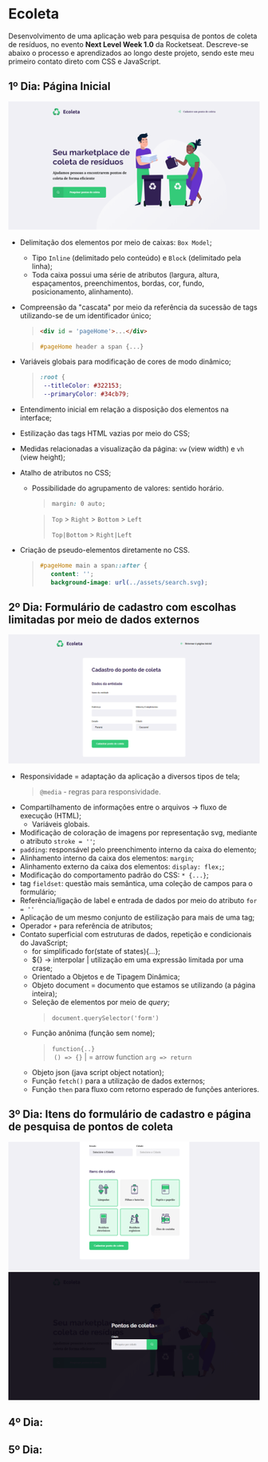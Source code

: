 # Ecoleta
 Desenvolvimento de uma aplicação web para pesquisa de pontos de coleta de resíduos, no evento **Next Level Week 1.0** da Rocketseat.
 Descreve-se abaixo o processo e aprendizados ao longo deste projeto, sendo este meu primeiro contato direto com CSS e JavaScript.
 
## 1º Dia: Página Inicial
!['Página Inicial'](/screenshots/home.png)
- Delimitação dos elementos por meio de caixas: `Box Model`;
    - Tipo `Inline` (delimitado pelo conteúdo) e `Block` (delimitado pela linha);
    - Toda caixa possui uma série de atributos (largura, altura, espaçamentos, preenchimentos, bordas, cor, fundo, posicionamento, alinhamento).
- Compreensão da "cascata" por meio da referência da sucessão de tags utilizando-se de um identificador único;
  >```html
  ><div id = 'pageHome'>...</div>
  >```
  
  > ```css
  >#pageHome header a span {...}
  >```
- Variáveis globais para modificação de cores de modo dinâmico;
  >```css
  >:root {
  >  --titleColor: #322153;
  >  --primaryColor: #34cb79;
  >```
- Entendimento inicial em relação a disposição dos elementos na interface;
- Estilização das tags HTML vazias por meio do CSS;
- Medidas relacionadas a visualização da página: `vw` (view width) e `vh` (view height);
- Atalho de atributos no CSS;
    - Possibilidade do agrupamento de valores: sentido horário.
      >```css
      > margin: 0 auto;  
      >```
   
      > `Top` > `Right` > `Bottom` > `Left`
      >
      > `Top|Bottom` > `Right|Left`
- Criação de pseudo-elementos diretamente no CSS.
  >```css
  >#pageHome main a span::after {
  >    content: '';
  >    background-image: url(../assets/search.svg);
  >```
  
## 2º Dia: Formulário de cadastro com escolhas limitadas por meio de dados externos
!['Formulário'](/screenshots/form.png)
- Responsividade = adaptação da aplicação a diversos tipos de tela;
  > `@media` - regras para responsividade.
- Compartilhamento de informações entre o arquivos -> fluxo de execução (HTML);
  - Variáveis globais.
- Modificação de coloração de imagens por representação svg, mediante o atributo `stroke = ''`;
- `padding`: responsável pelo preenchimento interno da caixa do elemento;
- Alinhamento interno da caixa dos elementos: `margin`;
- Alinhamento externo da caixa dos elementos: `display: flex;`;
- Modificação do comportamento padrão do CSS: `* {...}`;
- tag `fieldset`: questão mais semântica, uma coleção de campos para o formulário;
- Referência/ligação de label e entrada de dados por meio do atributo `for = ''`
- Aplicação de um mesmo conjunto de estilização para mais de uma tag;
- Operador `+` para referência de atributos;
- Contato superficial com estruturas de dados, repetição e condicionais do JavaScript;
    - for simplificado for(state of states){...};
    - ${} -> interpolar | utilização em uma expressão limitada por uma crase;
    - Orientado a Objetos e de Tipagem Dinâmica;
    - Objeto document = documento que estamos se utilizando (a página inteira);
    - Seleção de elementos por meio de *query*;
      > `document.querySelector('form')`
    - Função anônima (função sem nome);
      > `function{..}`  
      > `() => {}` | = arrow function
      > `arg => return`
    - Objeto json (java script object notation);
    - Função `fetch()` para a utilização de dados externos;
    - Função `then` para fluxo com retorno esperado de funções anteriores.

## 3º Dia: Itens do formulário de cadastro e página de pesquisa de pontos de coleta
!['Iten Selecionados'](/screenshots/selectedItems.png)
!['Pesquisa'](/screenshots/search.png)

## 4º Dia:

## 5º Dia: